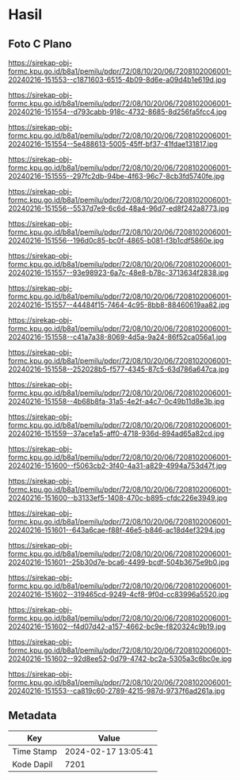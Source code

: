 # Hasil

## Foto C Plano

https://sirekap-obj-formc.kpu.go.id/b8a1/pemilu/pdpr/72/08/10/20/06/7208102006001-20240216-151553--c1871603-6515-4b09-8d6e-a09d4b1e619d.jpg

https://sirekap-obj-formc.kpu.go.id/b8a1/pemilu/pdpr/72/08/10/20/06/7208102006001-20240216-151554--d793cabb-918c-4732-8685-8d256fa5fcc4.jpg

https://sirekap-obj-formc.kpu.go.id/b8a1/pemilu/pdpr/72/08/10/20/06/7208102006001-20240216-151554--5e488613-5005-45ff-bf37-41fdae131817.jpg

https://sirekap-obj-formc.kpu.go.id/b8a1/pemilu/pdpr/72/08/10/20/06/7208102006001-20240216-151555--297fc2db-94be-4f63-96c7-8cb3fd5740fe.jpg

https://sirekap-obj-formc.kpu.go.id/b8a1/pemilu/pdpr/72/08/10/20/06/7208102006001-20240216-151556--5537d7e9-6c6d-48a4-96d7-ed8f242a8773.jpg

https://sirekap-obj-formc.kpu.go.id/b8a1/pemilu/pdpr/72/08/10/20/06/7208102006001-20240216-151556--196d0c85-bc0f-4865-b081-f3b1cdf5860e.jpg

https://sirekap-obj-formc.kpu.go.id/b8a1/pemilu/pdpr/72/08/10/20/06/7208102006001-20240216-151557--93e98923-6a7c-48e8-b78c-3713634f2838.jpg

https://sirekap-obj-formc.kpu.go.id/b8a1/pemilu/pdpr/72/08/10/20/06/7208102006001-20240216-151557--44484f15-7464-4c95-8bb8-88460619aa82.jpg

https://sirekap-obj-formc.kpu.go.id/b8a1/pemilu/pdpr/72/08/10/20/06/7208102006001-20240216-151558--c41a7a38-8069-4d5a-9a24-86f52ca056a1.jpg

https://sirekap-obj-formc.kpu.go.id/b8a1/pemilu/pdpr/72/08/10/20/06/7208102006001-20240216-151558--252028b5-f577-4345-87c5-63d786a647ca.jpg

https://sirekap-obj-formc.kpu.go.id/b8a1/pemilu/pdpr/72/08/10/20/06/7208102006001-20240216-151558--4b68b8fa-31a5-4e2f-a4c7-0c49b11d8e3b.jpg

https://sirekap-obj-formc.kpu.go.id/b8a1/pemilu/pdpr/72/08/10/20/06/7208102006001-20240216-151559--37ace1a5-aff0-4718-936d-894ad65a82cd.jpg

https://sirekap-obj-formc.kpu.go.id/b8a1/pemilu/pdpr/72/08/10/20/06/7208102006001-20240216-151600--f5063cb2-3f40-4a31-a829-4994a753d47f.jpg

https://sirekap-obj-formc.kpu.go.id/b8a1/pemilu/pdpr/72/08/10/20/06/7208102006001-20240216-151600--b3133ef5-1408-470c-b895-cfdc226e3949.jpg

https://sirekap-obj-formc.kpu.go.id/b8a1/pemilu/pdpr/72/08/10/20/06/7208102006001-20240216-151601--643a6cae-f88f-46e5-b846-ac18d4ef3294.jpg

https://sirekap-obj-formc.kpu.go.id/b8a1/pemilu/pdpr/72/08/10/20/06/7208102006001-20240216-151601--25b30d7e-bca6-4499-bcdf-504b3675e9b0.jpg

https://sirekap-obj-formc.kpu.go.id/b8a1/pemilu/pdpr/72/08/10/20/06/7208102006001-20240216-151602--319465cd-9249-4cf8-9f0d-cc83996a5520.jpg

https://sirekap-obj-formc.kpu.go.id/b8a1/pemilu/pdpr/72/08/10/20/06/7208102006001-20240216-151602--f4d07d42-a157-4662-bc9e-f820324c9b19.jpg

https://sirekap-obj-formc.kpu.go.id/b8a1/pemilu/pdpr/72/08/10/20/06/7208102006001-20240216-151602--92d8ee52-0d79-4742-bc2a-5305a3c6bc0e.jpg

https://sirekap-obj-formc.kpu.go.id/b8a1/pemilu/pdpr/72/08/10/20/06/7208102006001-20240216-151553--ca819c60-2789-4215-987d-9737f6ad261a.jpg


## Metadata

| Key        | Value               |
| ---------- | ------------------- |
| Time Stamp | 2024-02-17 13:05:41 |
| Kode Dapil | 7201                |



